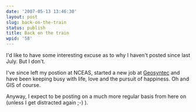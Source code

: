 ```yaml
---
date: '2007-05-13 13:46:30'
layout: post
slug: back-on-the-train
status: publish
title: Back on the train
wpid: '58'
---
```


I'd like to have some interesting excuse as to why I haven't posted since last July. But I don't. 

I've since left my postion at NCEAS, started a new job at [Geosyntec](http://www.geosyntec.com) and have been keeping busy with life, love and the pursuit of happiness. Oh and GIS of course.

Anyway, I expect to be posting on a much more regular basis from here on (unless I get distracted again ;-) ).




